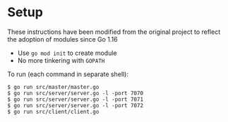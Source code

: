 # Setup

These instructions have been modified from the original project to reflect the adoption of modules since Go 1.16
- Use `go mod init` to create module
- No more tinkering with `GOPATH`

To run (each command in separate shell):
```
$ go run src/master/master.go
$ go run src/server/server.go -l -port 7070
$ go run src/server/server.go -l -port 7071
$ go run src/server/server.go -l -port 7072
$ go run src/client/client.go
```

